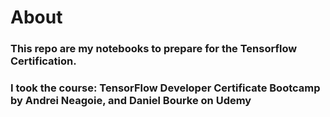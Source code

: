 # About
### This repo are my notebooks to prepare for the Tensorflow Certification. 
### I took the course: TensorFlow Developer Certificate Bootcamp by Andrei Neagoie, and Daniel Bourke on Udemy
